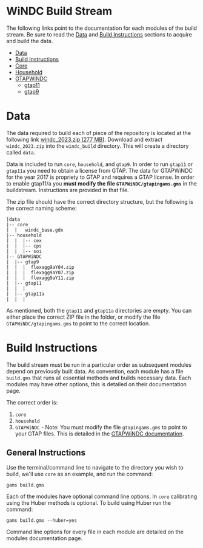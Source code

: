 # WiNDC Build Stream

The following links point to the documentation for each modules of
the build stream. Be sure to read the [Data](#data) and 
[Build Instructions](#build-instructions) sections to acquire
and build the data.

- [Data](#data)
- [Build Instructions](#build-instructions)
- [Core](core/README.md)
- [Household](household/README.md)
- [GTAPWiNDC](GTAPWiNDC/README.md)
    - [gtap11](GTAPWiNDC/gtap11/README.md)
    - [gtap9](GTAPWiNDC/gtap9/README.md)


# Data

The data required to build each of piece of the repository is located at 
the following link [windc_2023.zip (277 MB)](https://windc.wisc.edu/downloads/version_4_1/windc_2023.zip). 
Download and extract `windc_2023.zip` into the `windc_build` directory. This will 
create a directory called `data`.

Data is included to run `core`, `household`, and `gtap9`. In order to run 
`gtap11` or `gtap11a` you need to obtain a license from GTAP. The data for 
GTAPWiNDC for the year 2017 is propriety to GTAP and requires a GTAP license. 
In order to enable gtap11/a you **must modify the file `GTAPWiNDC/gtapingams.gms`**
in the buildstream. Instructions are provided in that file.

The zip file should have the correct directory structure, but the following 
is the correct naming scheme:

```
|data
|-- core
|  |   windc_base.gdx
|-- household
|  |  |-- cex
|  |  |-- cps
|  |  |-- soi
|-- GTAPWiNDC
|  |-- gtap9
|  |  |  flexagg9aY04.zip
|  |  |  flexagg9aY07.zip
|  |  |  flexagg9aY11.zip
|  |-- gtap11
|  |  |  
|  |-- gtap11a
|  |  |
```

As mentioned, both the `gtap11` and `gtap11a` directories are empty. You 
can either place the correct ZIP file in the folder, or modify the file 
`GTAPWiNDC/gtapingams.gms` to point to the correct location.


# Build Instructions

The build stream must be run in a particular order as subsequent modules 
depend on previously built data. As convention, each module has a file 
`build.gms` that runs all essential methods and builds necessary data. 
Each modules may have other options, this is detailed on their documentation page. 

The correct order is: 

1. `core`
2. `household`
3. `GTAPWiNDC` - Note: You must modify the file `gtapingams.gms` to point 
to your GTAP files. This is detailed in the [GTAPWiNDC documentation](GTAPWiNDC/README.md).


## General Instructions
Use the terminal/command line to navigate to the directory you wish to 
build, we'll use `core` as an example, and run the command:

    gams build.gms

Each of the modules have optional command line options. In `core` 
calibrating using the Huber methods is optional. To build using Huber
run the command:

    gams build.gms --huber=yes

Command line options for every file in each module are detailed on the
modules documentation page.
